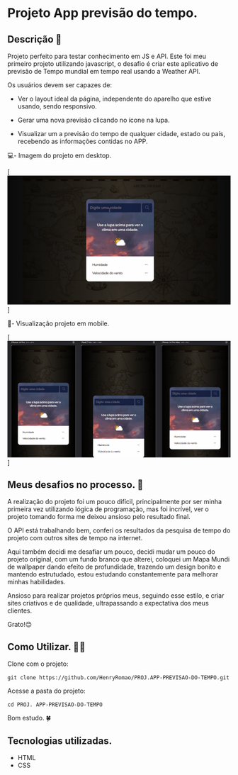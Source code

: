 # Projeto App previsão do tempo.

## Descrição 📝
Projeto perfeito para testar conhecimento em JS e API. Este foi meu primeiro projeto utilizando javascript, o desafio é criar este aplicativo de previsão de Tempo mundial em tempo real usando a Weather API.  

Os usuários devem ser capazes de:

- Ver o layout ideal da página, independente do aparelho que estive usando, sendo responsivo.

- Gerar uma nova previsão clicando no ícone na lupa.

- Visualizar um a previsão do tempo de qualquer cidade, estado ou país, recebendo as informações contidas no APP. 

💻- Imagem do projeto em desktop.

[<img src="./Src/Img-Design/img-Desktop.gif" alt="imgem final da versão para desktop">]

📱- Visualização projeto em mobile.

[<img src="./Src/Img-Design/img-Mobile.gif" alt="imgem final da versão para mobile">
]

## Meus desafios no processo. 🤯
A realização do projeto foi um pouco difícil, principalmente por ser minha primeira vez utilizando lógica de programação, mas foi incrível, ver o projeto tomando forma me deixou ansioso pelo resultado final.

O API está trabalhando bem, conferi os resultados da pesquisa de tempo do projeto com outros sites de tempo na internet.

Aqui também decidi me desafiar um pouco, decidi mudar um pouco do projeto original, com um fundo branco que alterei, coloquei um Mapa Mundi de wallpaper dando efeito de profundidade, trazendo um design bonito e mantendo estrutudado, estou estudando constantemente para melhorar minhas habilidades.     

Ansioso para realizar projetos próprios meus, seguindo esse estilo, e criar sites criativos e de qualidade, ultrapassando a expectativa dos meus clientes. 

Grato!😊

## Como Utilizar. 👨‍💻

Clone com o projeto:
```
git clone https://github.com/HenryRomao/PROJ.APP-PREVISAO-DO-TEMPO.git
```

Acesse a pasta do projeto:
```
cd PROJ. APP-PREVISAO-DO-TEMPO
```

Bom estudo. 🍀

## Tecnologias utilizadas. 
- HTML
- CSS